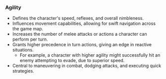 ### Agility
- Defines the character's speed, reflexes, and overall nimbleness.
- Influences movement capabilities, allowing for swift navigation across the game map.
- Increases the number of melee attacks or actions a character can perform per turn.
- Grants higher precedence in turn actions, giving an edge in reactive situations.
  - For example, a character with higher agility might successfully hit an enemy attempting to evade, due to superior speed.
- Central to maneuvering in combat, dodging attacks, and executing quick strategies.